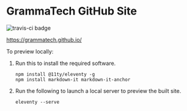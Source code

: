 GrammaTech GitHub Site
======================

![travis-ci badge](https://travis-ci.com/grammatech/grammatech.github.io.svg?branch=main)

https://grammatech.github.io/

To preview locally:

1. Run this to install the required software.

    ```shell
    npm install @11ty/eleventy -g
    npm install markdown-it markdown-it-anchor
    ```

2. Run the following to launch a local server to preview the built site.

    ```shell
    eleventy --serve
    ```
